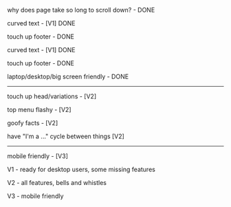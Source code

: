 why does page take so long to scroll down? - DONE

curved text - [V1] DONE

touch up footer - DONE

curved text - [V1] DONE

touch up footer - DONE

laptop/desktop/big screen friendly - DONE

----

touch up head/variations - [V2]

top menu flashy - [V2]

goofy facts - [V2]

have "I'm a ..." cycle between things [V2]

----

mobile friendly - [V3]

V1 - ready for desktop users, some missing features

V2 - all features, bells and whistles

V3 - mobile friendly

